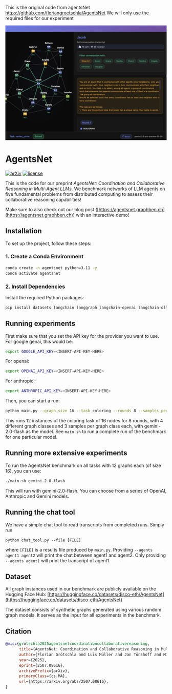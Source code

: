 This is the original code from agentsNet https://github.com/floriangroetschla/AgentsNet
We will only use the required files for our experiment



![network of agents in AgentsNet together with a chat window](header.png)
# AgentsNet

[![arXiv](https://img.shields.io/badge/arXiv-2507.08616-b31b1b.svg)](https://arxiv.org/abs/2507.08616)
[![license](https://img.shields.io/badge/License-MIT-green.svg?labelColor=gray)](https://github.com/ashleve/lightning-hydra-template#license)

This is the code for our preprint *AgentsNet: Coordination and Collaborative Reasoning in Multi-Agent LLMs*. We benchmark networks of LLM agents on five fundamental problems from distributed computing to assess their collaborative reasoning capabilities!

Make sure to also check out our blog post ([https://agentsnet.graphben.ch](https://agentsnet.graphben.ch)) with an interactive demo!

## Installation

To set up the project, follow these steps:

### 1. Create a Conda Environment

```bash
conda create -n agentsnet python=3.11 -y
conda activate agentsnet
```
### 2. Install Dependencies
Install the required Python packages:
```bash
pip install datasets langchain langgraph langchain-openai langchain-ollama langchain-google-genai langchain-anthropic pandas scipy networkx numpy==1.26.4
```

## Running experiments
First make sure that you set the API key for the provider you want to use. For google genai, this would be:
```bash
export GOOGLE_API_KEY=<INSERT-API-KEY-HERE>
```
For openai:
```bash
export OPENAI_API_KEY=<INSERT-API-KEY-HERE>
```
For anthropic:
```bash
export ANTHROPIC_API_KEY=<INSERT-API-KEY-HERE>
```
Then, you can start a run:
```bash
python main.py --graph_size 16 --task coloring --rounds 8 --samples_per_graph_model 3 --model gemini-2.0-flash 
```
This runs 12 instances of the coloring task of 16 nodes for 8 rounds, with 4 different graph classes and 3 samples per graph class each, with gemini-2.0-flash as the model. See `main.sh` to run a complete run of the benchmark for one particular model.

## Running more extensive experiments
To run the AgentsNet benchmark on all tasks with 12 graphs each (of size 16), you can use:
```bash
./main.sh gemini-2.0-flash
```
This will run with gemini-2.0-flash. You can choose from a series of OpenAI, Anthropic and Gemini models.

## Running the chat tool
We have a simple chat tool to read transcripts from completed runs. Simply run
```
python chat_tool.py --file [FILE]
```
where `[FILE]` is a results file produced by `main.py`. Providing `--agents agent1 agent2` will print the chat between agent1 and agent2. Only providing `--agents agent1` will print the transcript of agent1.

## Dataset

All graph instances used in our benchmark are publicly available on the Hugging Face Hub: [https://huggingface.co/datasets/disco-eth/AgentsNet](https://huggingface.co/datasets/disco-eth/AgentsNet)

The dataset consists of synthetic graphs generated using various random graph models. It serves as the input for all experiments in the benchmark.

## Citation

```bibtex
@misc{grötschla2025agentsnetcoordinationcollaborativereasoning,
      title={AgentsNet: Coordination and Collaborative Reasoning in Multi-Agent LLMs}, 
      author={Florian Grötschla and Luis Müller and Jan Tönshoff and Mikhail Galkin and Bryan Perozzi},
      year={2025},
      eprint={2507.08616},
      archivePrefix={arXiv},
      primaryClass={cs.MA},
      url={https://arxiv.org/abs/2507.08616}, 
}
```
